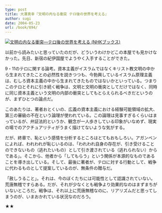 ```yaml
---
type: post
title: 大澤真幸『文明の内なる衝突 テロ後の世界を考える』
author: sugi
date: 2004-05-23
url: /book/894/
---
```

<a href="http://www.amazon.co.jp/exec/obidos/ASIN/4140019433/chezsugi-22/ref=nosim/" name="amazletlink" target="_blank"><img src="http://ecx.images-amazon.com/images/I/41SCNERDZQL.jpg" alt="文明の内なる衝突―テロ後の世界を考える (NHKブックス)" style="border: none;" class="alignleft" /></a>

以前から読みたいと思っていたのだが、どういうわけかどこの本屋でも見かけなかった。先日、新宿の紀伊国屋でようやく入手することができた。

9・11のテロに関する論考。資本主義がイスラムではなくキリスト教文明の中から生まれてきたことの必然性を説きつつも、今勃興しているイスラム原理主義は、むしろ資本主義の中から生まれてきたものではないかといっている。つまりこのテロとそれに引き続く戦争は、文明と文明の衝突としてだけではなく、同時に同じ資本主義という文明の内部の衝突としてもとらえられるべきだというのが、まずひとつの論点だ。

このあたりは、著者おとくいの、広義の資本主義における経験可能領域の拡大、第三の審級の不在という論理が使われている。この論理は見事すぎるくらいはまっているが、弁証法的というか、観念が一人歩きしている印象がいなめず、現実の場でのアクチュアリティがうまく描けてないような気がする。

だが、終章で、恥という感情を分析するところはとてもおもしろい。アガンベンによれば、われわれが恥じいるのは、「われわれ自身の存在が、引き受けることのできないもの（逃れたいもの）として引き渡されている（逃れられない）からである」。そこから、他者から「してもらう」という関係が本源的なものであることを導き出している。そして、最後に著者が、テロに対する行動として、戦争に代わるものとして提案しているのが、無条件の贈与だ。

「赦しうること」。それは、今のぼくたちには可能性として認識されていない。荒唐無稽ですらある。だが、それが少なくとも戦争より効果的なのはまずまちがいないところだ。戦争は、それ以上に荒唐無稽なのに、リアリズムだと思ってしまうのが、いまおかれている状況なのだろう。

★★

